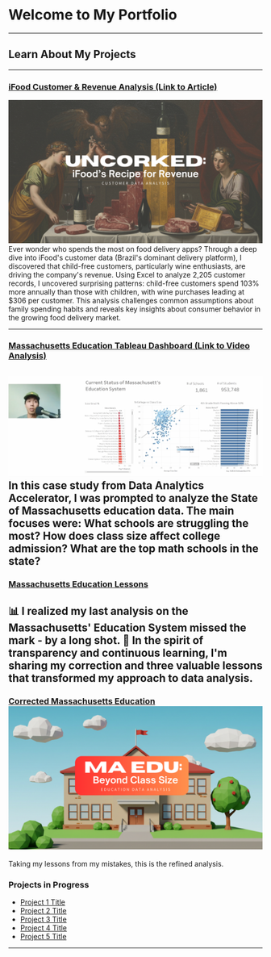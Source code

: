 # Welcome to My Portfolio

---

## Learn About My Projects

---
### [iFood Customer & Revenue Analysis (Link to Article)](https://www.linkedin.com/pulse/uncorked-ifoods-recipe-revenue-joseph-pascual-qfsvc/?trackingId=q9ZSaOwrQ7W2otIOFl7nIA%3D%3D)
[<img src="images/Your paragraph text(1).png?raw=true"/>](https://www.linkedin.com/pulse/uncorked-ifoods-recipe-revenue-joseph-pascual-qfsvc/?trackingId=q9ZSaOwrQ7W2otIOFl7nIA%3D%3D)
Ever wonder who spends the most on food delivery apps? Through a deep dive into iFood's customer data (Brazil's dominant delivery platform), I discovered that child-free customers, particularly wine enthusiasts, are driving the company's revenue. Using Excel to analyze 2,205 customer records, I uncovered surprising patterns: child-free customers spend 103% more annually than those with children, with wine purchases leading at $306 per customer. This analysis challenges common assumptions about family spending habits and reveals key insights about consumer behavior in the growing food delivery market.

---
### [Massachusetts Education Tableau Dashboard (Link to Video Analysis)](https://www.linkedin.com/posts/josephpascual_educationdata-dataanalysis-massachusetts-activity-7279251041768939521-KozZ?utm_source=share&utm_medium=member_desktop)
[<img src="images/Screenshot 2025-01-03 155210.png?raw=true"/>](https://public.tableau.com/app/profile/joseph.pascual/viz/MassSchoolData_17349314001910/Dashboard1#1)
In this case study from Data Analytics Accelerator, I was prompted to analyze the State of Massachusetts education data. The main focuses were:
What schools are struggling the most?
How does class size affect college admission?
What are the top math schools in the state? 
---
### [Massachusetts Education Lessons](/ma_edu_apology.md)
📊 I realized my last analysis on the Massachusetts' Education System missed the mark - by a long shot.
🧐 In the spirit of transparency and continuous learning, I'm sharing my correction and three valuable lessons that transformed my approach to data analysis.
---
### [Corrected Massachusetts Education](/ma_edu_corrected.md)<img src="images/MA Edu Data Project/ma_edu_title photo.png"/>
Taking my lessons from my mistakes, this is the refined analysis.


### Projects in Progress

- [Project 1 Title](http://example.com/)
- [Project 2 Title](http://example.com/)
- [Project 3 Title](http://example.com/)
- [Project 4 Title](http://example.com/)
- [Project 5 Title](http://example.com/)

---




